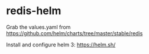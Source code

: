 # redis-helm

Grab the values.yaml from https://github.com/helm/charts/tree/master/stable/redis

Install and configure helm 3: https://helm.sh/
